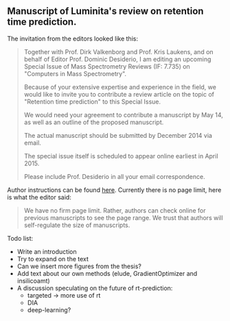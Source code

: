 Manuscript of Luminita's review on retention time prediction.
---

The invitation from the editors looked like this:

> Together with Prof. Dirk Valkenborg and Prof. Kris Laukens, and on behalf of Editor Prof. Dominic Desiderio, I am editing an upcoming Special Issue of Mass Spectrometry Reviews (IF: 7.735) on "Computers in Mass Spectrometry".
> 
> Because of your extensive expertise and experience in the field, we would like to invite you to contribute a review article on the topic of "Retention time prediction" to this Special Issue.
> 
> We would need your agreement to contribute a manuscript by May 14, as well as an outline of the proposed manuscript.
> 
> The actual manuscript should be submitted by December 2014 via email.
>
> The special issue itself is scheduled to appear online earliest in April 2015.
> 
> Please include Prof. Desiderio in all your email correspondence.

Author instructions can be found [here](http://bit.ly/1FB1Iws). 
Currently there is no page limit, here is what the editor said:

> We have no firm page limit. Rather, authors can check online for previous
> manuscripts to see the page range.
> We trust that authors will self-regulate the size of manuscripts.


Todo list:
* Write an introduction
* Try to expand on the text
* Can we insert more figures from the thesis?
* Add text about our own methods (elude, GradientOptimizer and insilicoamt)
* A discussion speculating on the future of rt-prediction:
  * targeted -> more use of rt
  * DIA
  * deep-learning?
